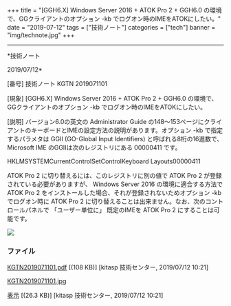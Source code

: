 ﻿+++
title = "[GGH6.X] Windows Server 2016 + ATOK Pro 2 + GGH6.0 の環境で、GGクライアントのオプション -kb でログオン時のIMEをATOKにしたい。"
date = "2019-07-12"
tags = ["技術ノート"]
categories = ["tech"]
banner = "img/technote.jpg"
+++

-----------------------------------------------------------------------------------------------------------------------------

*技術ノート

2019/07/12*


[番号]
技術ノート KGTN 2019071101

[現象]
[GGH6.X] Windows Server 2016 + ATOK Pro 2 + GGH6.0
の環境で、GGクライアントのオプション -kb
でログオン時のIMEをATOKにしたい。

[説明]
バージョン6.0の英文の Administrator Guide
の148～153ページにクライアントのキーボードとIMEの設定方法の説明があります。オプション
-kb で指定するパラメタは GGII (GO-Global Input Identifiers)
と呼ばれる8桁の16進数で、Microsoft IME のGGIIは次のレジストリにある
00000411 です。

HKLMSYSTEMCurrentControlSetControlKeyboard Layouts00000411

ATOK Pro 2 に切り替えるには、このレジストリに別の値で ATOK Pro 2
が登録されている必要がありますが、 Windows Server 2016
の環境に適合する方法で ATOK Pro 2
をインストールした場合、それが登録されないためオプション -kb
でログオン時に ATOK Pro 2
に切り替えることは出来ません。なお、次のコントロールパネルで
「ユーザー単位に」 既定のIMEを ATOK Pro 2 にすることは可能です。

![](http://techreport.kitasp.net/attachments/download/4323/KGTN2019071101.jpg)


### ファイル

 
 


[KGTN2019071101.pdf](http://techreport.kitasp.net/attachments/download/4322/KGTN2019071101.pdf)
 [(108 KB)] [kitasp 技術センター, 2019/07/12
10:21]

[KGTN2019071101.jpg](http://techreport.kitasp.net/attachments/download/4323/KGTN2019071101.jpg)

[表示](http://techreport.kitasp.net/attachments/4323/KGTN2019071101.jpg "表示")
 [(26.3 KB)] [kitasp 技術センター, 2019/07/12
10:21]


 


 

